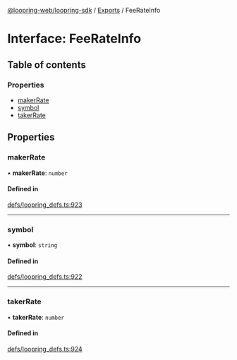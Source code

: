 [@loopring-web/loopring-sdk](../README.md) / [Exports](../modules.md) / FeeRateInfo

# Interface: FeeRateInfo

## Table of contents

### Properties

- [makerRate](FeeRateInfo.md#makerrate)
- [symbol](FeeRateInfo.md#symbol)
- [takerRate](FeeRateInfo.md#takerrate)

## Properties

### makerRate

• **makerRate**: `number`

#### Defined in

[defs/loopring_defs.ts:923](https://github.com/Loopring/loopring_sdk/blob/6d0be7c/src/defs/loopring_defs.ts#L923)

___

### symbol

• **symbol**: `string`

#### Defined in

[defs/loopring_defs.ts:922](https://github.com/Loopring/loopring_sdk/blob/6d0be7c/src/defs/loopring_defs.ts#L922)

___

### takerRate

• **takerRate**: `number`

#### Defined in

[defs/loopring_defs.ts:924](https://github.com/Loopring/loopring_sdk/blob/6d0be7c/src/defs/loopring_defs.ts#L924)
